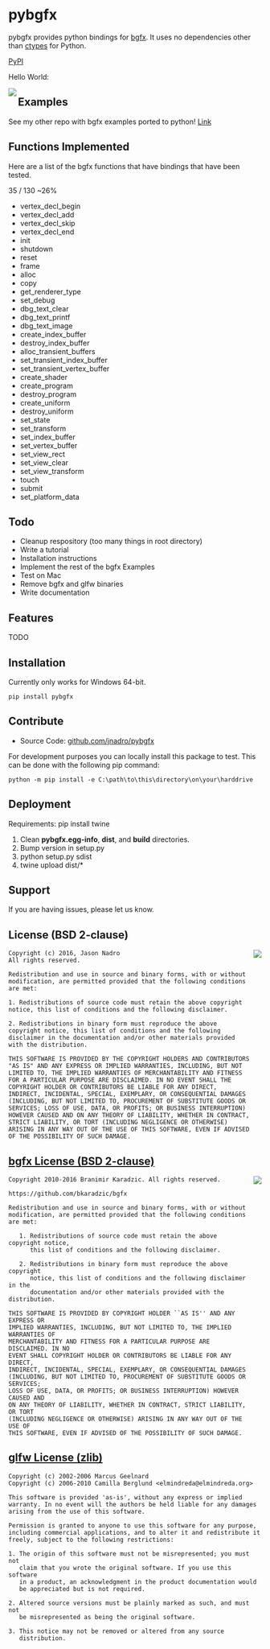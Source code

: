pybgfx
========

pybgfx provides python bindings for [bgfx](https://github.com/bkaradzic/bgfx).  It uses no dependencies other than [ctypes](https://docs.python.org/2/library/ctypes.html) for Python.

[PyPI](https://pypi.python.org/pypi/pybgfx)

Hello World:

<img align="left" src="https://github.com/jnadro/pybgfx/blob/master/helloworld.png">

Examples
--------

See my other repo with bgfx examples ported to python! [Link](https://github.com/jnadro/pybgfx_examples)


Functions Implemented
---------------------

Here are a list of the bgfx functions that have bindings that have been tested.

35 / 130 ~26%

* vertex_decl_begin
* vertex_decl_add
* vertex_decl_skip
* vertex_decl_end
* init
* shutdown
* reset
* frame
* alloc
* copy
* get_renderer_type
* set_debug
* dbg_text_clear
* dbg_text_printf
* dbg_text_image
* create_index_buffer
* destroy_index_buffer
* alloc_transient_buffers
* set_transient_index_buffer
* set_transient_vertex_buffer
* create_shader
* create_program
* destroy_program
* create_uniform
* destroy_uniform
* set_state
* set_transform
* set_index_buffer
* set_vertex_buffer
* set_view_rect
* set_view_clear
* set_view_transform
* touch
* submit
* set_platform_data

Todo
----

* Cleanup respository (too many things in root directory)
* Write a tutorial
* Installation instructions
* Implement the rest of the bgfx Examples
* Test on Mac
* Remove bgfx and glfw binaries
* Write documentation

Features
--------

TODO

Installation
------------

Currently only works for Windows 64-bit.

```
pip install pybgfx
```

Contribute
----------

- Source Code: [github.com/jnadro/pybgfx](github.com/jnadro/pybgfx)

For development purposes you can locally install this package to test.  This can be done with the following pip command:

```
python -m pip install -e C:\path\to\this\directory\on\your\harddrive
```

Deployment
----------

Requirements: pip install twine

1. Clean **pybgfx.egg-info**, **dist**, and **build** directories.
2. Bump version in setup.py
3. python setup.py sdist
4. twine upload dist/*

Support
-------

If you are having issues, please let us know.

License (BSD 2-clause)
----------------------

<a href="http://opensource.org/licenses/BSD-2-Clause" target="_blank">
<img align="right" src="http://opensource.org/trademarks/opensource/OSI-Approved-License-100x137.png">
</a>

	Copyright (c) 2016, Jason Nadro
	All rights reserved.

	Redistribution and use in source and binary forms, with or without modification, are permitted provided that the following conditions are met:

	1. Redistributions of source code must retain the above copyright notice, this list of conditions and the following disclaimer.

	2. Redistributions in binary form must reproduce the above copyright notice, this list of conditions and the following disclaimer in the documentation and/or other materials provided with the distribution.

	THIS SOFTWARE IS PROVIDED BY THE COPYRIGHT HOLDERS AND CONTRIBUTORS "AS IS" AND ANY EXPRESS OR IMPLIED WARRANTIES, INCLUDING, BUT NOT LIMITED TO, THE IMPLIED WARRANTIES OF MERCHANTABILITY AND FITNESS FOR A PARTICULAR PURPOSE ARE DISCLAIMED. IN NO EVENT SHALL THE COPYRIGHT HOLDER OR CONTRIBUTORS BE LIABLE FOR ANY DIRECT, INDIRECT, INCIDENTAL, SPECIAL, EXEMPLARY, OR CONSEQUENTIAL DAMAGES (INCLUDING, BUT NOT LIMITED TO, PROCUREMENT OF SUBSTITUTE GOODS OR SERVICES; LOSS OF USE, DATA, OR PROFITS; OR BUSINESS INTERRUPTION) HOWEVER CAUSED AND ON ANY THEORY OF LIABILITY, WHETHER IN CONTRACT, STRICT LIABILITY, OR TORT (INCLUDING NEGLIGENCE OR OTHERWISE) ARISING IN ANY WAY OUT OF THE USE OF THIS SOFTWARE, EVEN IF ADVISED OF THE POSSIBILITY OF SUCH DAMAGE.


[bgfx License (BSD 2-clause)](https://bkaradzic.github.io/bgfx/license.html)
-----------------------------------------------------------------------

<a href="http://opensource.org/licenses/BSD-2-Clause" target="_blank">
<img align="right" src="http://opensource.org/trademarks/opensource/OSI-Approved-License-100x137.png">
</a>

	Copyright 2010-2016 Branimir Karadzic. All rights reserved.
	
	https://github.com/bkaradzic/bgfx
	
	Redistribution and use in source and binary forms, with or without
	modification, are permitted provided that the following conditions are met:
	
	   1. Redistributions of source code must retain the above copyright notice,
	      this list of conditions and the following disclaimer.
	
	   2. Redistributions in binary form must reproduce the above copyright
	      notice, this list of conditions and the following disclaimer in the
	      documentation and/or other materials provided with the distribution.
	
	THIS SOFTWARE IS PROVIDED BY COPYRIGHT HOLDER ``AS IS'' AND ANY EXPRESS OR
	IMPLIED WARRANTIES, INCLUDING, BUT NOT LIMITED TO, THE IMPLIED WARRANTIES OF
	MERCHANTABILITY AND FITNESS FOR A PARTICULAR PURPOSE ARE DISCLAIMED. IN NO
	EVENT SHALL COPYRIGHT HOLDER OR CONTRIBUTORS BE LIABLE FOR ANY DIRECT,
	INDIRECT, INCIDENTAL, SPECIAL, EXEMPLARY, OR CONSEQUENTIAL DAMAGES
	(INCLUDING, BUT NOT LIMITED TO, PROCUREMENT OF SUBSTITUTE GOODS OR SERVICES;
	LOSS OF USE, DATA, OR PROFITS; OR BUSINESS INTERRUPTION) HOWEVER CAUSED AND
	ON ANY THEORY OF LIABILITY, WHETHER IN CONTRACT, STRICT LIABILITY, OR TORT
	(INCLUDING NEGLIGENCE OR OTHERWISE) ARISING IN ANY WAY OUT OF THE USE OF
	THIS SOFTWARE, EVEN IF ADVISED OF THE POSSIBILITY OF SUCH DAMAGE.

[glfw License (zlib)](http://www.glfw.org/license.html)
-------------------------------------------------------

	Copyright (c) 2002-2006 Marcus Geelnard
	Copyright (c) 2006-2010 Camilla Berglund <elmindreda@elmindreda.org>

	This software is provided 'as-is', without any express or implied
	warranty. In no event will the authors be held liable for any damages
	arising from the use of this software.

	Permission is granted to anyone to use this software for any purpose,
	including commercial applications, and to alter it and redistribute it
	freely, subject to the following restrictions:

	1. The origin of this software must not be misrepresented; you must not
	   claim that you wrote the original software. If you use this software
	   in a product, an acknowledgment in the product documentation would
	   be appreciated but is not required.

	2. Altered source versions must be plainly marked as such, and must not
	   be misrepresented as being the original software.

	3. This notice may not be removed or altered from any source
	   distribution.
